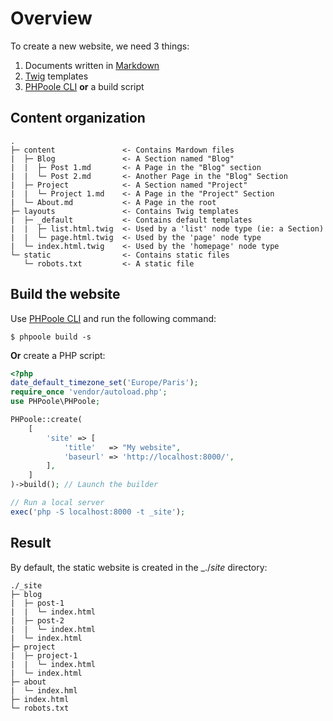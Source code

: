 <!--
layout: documentation.html
-->
# Overview

To create a new website, we need 3 things:
 1. Documents written in [Markdown](https://daringfireball.net/projects/markdown/)
 2. [Twig](http://twig.sensiolabs.org) templates
 3. [PHPoole CLI](https://github.com/PHPoole/PHPoole) **or** a build script

## Content organization
```
.
├─ content               <- Contains Mardown files
|  ├─ Blog               <- A Section named "Blog"
|  |  ├─ Post 1.md       <- A Page in the "Blog" section
|  |  └─ Post 2.md       <- Another Page in the "Blog" Section
|  ├─ Project            <- A Section named "Project"
|  |  └─ Project 1.md    <- A Page in the "Project" Section
|  └─ About.md           <- A Page in the root
├─ layouts               <- Contains Twig templates
|  ├─ _default           <- Contains default templates
|  |  ├─ list.html.twig  <- Used by a 'list' node type (ie: a Section)
|  |  └─ page.html.twig  <- Used by the 'page' node type
|  └─ index.html.twig    <- Used by the 'homepage' node type
└─ static                <- Contains static files
   └─ robots.txt         <- A static file
```

## Build the website

Use [PHPoole CLI](https://github.com/PHPoole/PHPoole) and run the following command:
```
$ phpoole build -s
```

**Or** create a PHP script:
```php
<?php
date_default_timezone_set('Europe/Paris');
require_once 'vendor/autoload.php';
use PHPoole\PHPoole;

PHPoole::create(
    [
        'site' => [
            'title'   => "My website",
            'baseurl' => 'http://localhost:8000/',
        ],
    ]
)->build(); // Launch the builder

// Run a local server
exec('php -S localhost:8000 -t _site');
```

## Result

By default, the static website is created in the _./_site_ directory:
```
./_site
├─ blog
|  ├─ post-1
|  |  └─ index.html
|  ├─ post-2
|  |  └─ index.html
|  └─ index.html
├─ project
|  ├─ project-1
|  |  └─ index.html
|  └─ index.html
├─ about
|  └─ index.hml
├─ index.html
└─ robots.txt
```
